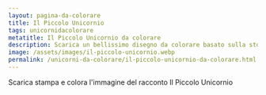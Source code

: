 ```yaml
---
layout: pagina-da-colorare
title: Il Piccolo Unicornio
tags: unicornidacolorare
metatitle: Il Piccolo Unicornio da colorare
description: Scarica un bellissimo disegno da colorare basato sulla storia Il Piccolo Unicornio
image: /assets/images/il-piccolo-unicornio.webp
permalink: /unicorni-da-colorare/il-piccolo-unicornio-da-colorare.html
---
```

Scarica stampa e colora l'immagine del racconto Il Piccolo Unicornio

